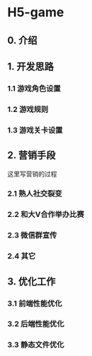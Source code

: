 # H5-game

## 0. 介绍

## 1. 开发思路

### 1.1 游戏角色设置

### 1.2 游戏规则

### 1.3 游戏关卡设置

## 2. 营销手段

这里写营销的过程

### 2.1 熟人社交裂变

### 2.2 和大V合作举办比赛

### 2.3 微信群宣传

### 2.4 其它

## 3. 优化工作

### 3.1 前端性能优化

### 3.2 后端性能优化

### 3.3 静态文件优化
